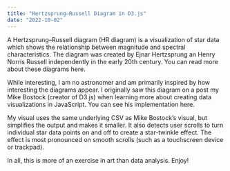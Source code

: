 ```yaml
---
title: "Hertzsprung–Russell Diagram in D3.js"
date: "2022-10-02"
---
```


A Hertzsprung–Russell diagram (HR diagram) is a visualization of star
data which shows the relationship between magnitude and spectral
characteristics. The diagram was created by Ejnar Hertzsprung an
Henry Norris Russell independently in the early 20th century. You 
can read more about these diagrams here.

While interesting, I am no astronomer and am primarily inspired by
how interesting the diagrams appear. I originally saw this diagram
on a post my Mike Bostock (creator of D3.js) when learning more about
creating data visualizations in JavaScript. You can see his 
implementation here.

My visual uses the same underlying CSV as Mike Bostock’s visual,
but simplifies the output and makes it smaller. It also detects
user scrolls to turn individual star data points on and off to
create a star-twinkle effect. The effect is most pronounced on
smooth scrolls (such as a touchscreen device or trackpad).

In all, this is more of an exercise in art than data analysis. Enjoy!

<script>
    
//// DEFINE DATA AND AXES ////

d3.csv("/assets/star-catalog.csv", function (d) {
    return {
        color: +d.color,
        absolute_magnitude: +d.absolute_magnitude
    }
}).then(function (data) {

    data_hz = [];
    Object.entries(data).forEach(function (d) {
        if (d[0] % 10 == 0) { data_hz.push(d[1]) };
    });

    //// BEGIN SVG SETUP ////

    // Determine width of container
    var div_spec = d3.select("#d3-chart-hz").node().getBoundingClientRect();

    // Set margins for D3
    var margin = 30;
    var width = +div_spec.width - margin - margin;
    var height = 600 - margin - margin;

    // Append SVG to DOM
    var svg_hz = d3.select("#d3-chart-hz")
        .append("svg")
        .attr("width", width + margin + margin)
        .attr("height", height + margin + margin)
        .style("background", "#000")

    // Add container for elements
    var plot_hz = svg_hz.append("g")
        .attr("id", "container")
        .attr("transform", "translate(" + margin + "," + margin + ")");

    // Create x axis function
    var ext_hz = d3.extent(data_hz, (d) => d.color);
    ext_hz[0] = ext_hz[0] - 0.2;
    var x_fun_hz = d3.scaleLinear()
        .domain(ext_hz)
        .range([0, width]);

    // Create y axis function
    var y_fun_hz = d3.scaleLinear()
        .domain(d3.extent(data_hz, (d) => d.absolute_magnitude))
        .range([0, height]);

    // Create color function
    var color_fun_hz = d3.scaleSequential(d3.interpolateRdBu)
        .domain(ext_hz.reverse());

    // Append x-axis to DOM
    plot_hz.append("g")
        .attr("id", "x-axis")
        .attr("transform", "translate(0," + height + ")")
        .attr("color", "white")
        .call(d3.axisBottom(x_fun_hz))
        .selectAll(".domain")
        .remove();

    // Append y-axis to DOM
    plot_hz.append("g")
        .attr("id", "y-axis")
        .attr("color", "white")
        .call(d3.axisLeft(y_fun_hz))
        .selectAll(".domain")
        .remove();

    // Append axis label
    plot_hz.append("text")
        .text("Star Color (Blue to Red)")
        .attr("x", width / 2)
        .attr("y", height - 10)
        .style("fill", "white")
        .attr("text-anchor", "middle")
        .attr("font-size", "10px");

    // Append axis label
    plot_hz.append("text")
        .text("Absolute Magnitude (Lower is Brighter)")
        .attr("transform", "rotate(-90)")
        .attr("x", 0 - height / 2)
        .attr("y", 0 + 12)
        .style("fill", "white")
        .attr("text-anchor", "middle")
        .attr("font-size", "10px");

    // Data length
    var hz_len = data_hz.length
    var plot_hz_circles = plot_hz.append("g").attr("id", "circles")

    // Function to append points
    function plot_point_ratio() {
        plot_hz_circles.selectAll("*").remove()
        plot_hz_circles.selectAll("circle")
            .data(data_hz)
            .enter()
            .append("circle")
            .attr("cx", (d) => x_fun_hz(d.color))
            .attr("cy", (d) => y_fun_hz(d.absolute_magnitude))
            .style("fill", (d) => color_fun_hz(d.color))
            .style("opacity", (d) => Math.random())
            .attr("r", 0.75);
    }

    // Initial state
    plot_point_ratio();

    // Scroll state with 100ms throttle
    var time = Date.now();
    document.addEventListener("scroll", function () {
        if (time + 100 - Date.now() < 0) {
            plot_point_ratio();
            time = Date.now();
        }
    }, true);

});

</script>
